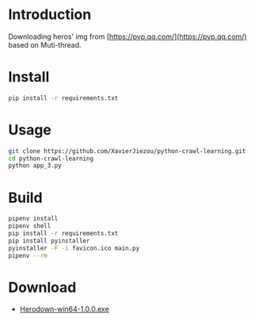 # Introduction
Downloading heros' img from [https://pvp.qq.com/](https://pvp.qq.com/) based on Muti-thread.
# Install
```bash
pip install -r requirements.txt
```
# Usage
```bash
git clone https://github.com/XavierJiezou/python-crawl-learning.git
cd python-crawl-learning
python app_3.py
```
# Build
```bash
pipenv install
pipenv shell
pip install -r requirements.txt
pip install pyinstaller
pyinstaller -F -i favicon.ico main.py
pipenv --rm
```
# Download
- [Herodown-win64-1.0.0.exe](https://github.com/XavierJiezou/python-crawl-learning/releases/download/1.0.0/Herodown-win64-1.0.0.exe)
